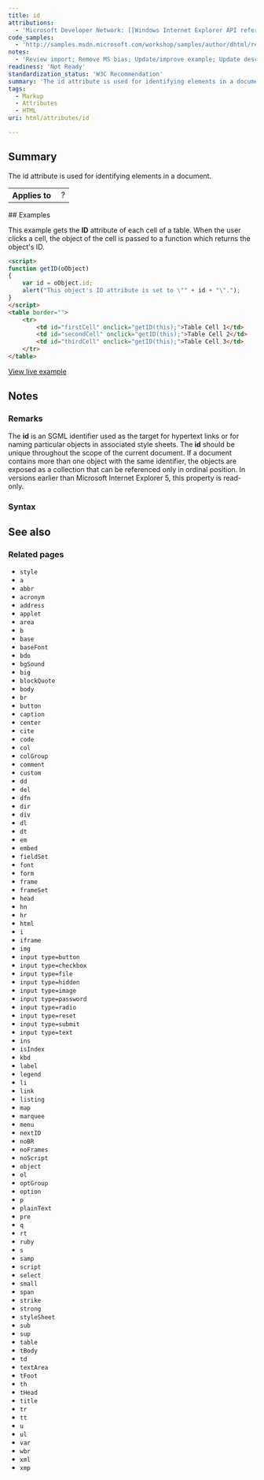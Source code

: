 ```yaml
---
title: id
attributions:
  - 'Microsoft Developer Network: [[Windows Internet Explorer API reference](http://msdn.microsoft.com/en-us/library/ie/hh828809%28v=vs.85%29.aspx) Article]'
code_samples:
  - 'http://samples.msdn.microsoft.com/workshop/samples/author/dhtml/refs/id.htm'
notes:
  - 'Review import; Remove MS bias; Update/improve example; Update descriptions; Fix lists & compatibility info'
readiness: 'Not Ready'
standardization_status: 'W3C Recommendation'
summary: 'The id attribute is used for identifying elements in a document.'
tags:
  - Markup
  - Attributes
  - HTML
uri: html/attributes/id

---
```

## Summary

The id attribute is used for identifying elements in a document.

<table class="wikitable">
<tr>
<th>
Applies to

</th>
<td>
 ?

</td>
</tr>
</table>
## Examples

This example gets the **ID** attribute of each cell of a table. When the user clicks a cell, the object of the cell is passed to a function which returns the object's ID.

``` html
<script>
function getID(oObject)
{
    var id = oObject.id;
    alert("This object's ID attribute is set to \"" + id + "\".");
}
</script>
<table border="">
    <tr>
        <td id="firstCell" onclick="getID(this);">Table Cell 1</td>
        <td id="secondCell" onclick="getID(this);">Table Cell 2</td>
        <td id="thirdCell" onclick="getID(this);">Table Cell 3</td>
    </tr>
</table>
```

[View live example](http://samples.msdn.microsoft.com/workshop/samples/author/dhtml/refs/id.htm)

## Notes

### Remarks

The **id** is an SGML identifier used as the target for hypertext links or for naming particular objects in associated style sheets. The **id** should be unique throughout the scope of the current document. If a document contains more than one object with the same identifier, the objects are exposed as a collection that can be referenced only in ordinal position. In versions earlier than Microsoft Internet Explorer 5, this property is read-only.

### Syntax

## See also

### Related pages

-   `style`
-   `a`
-   `abbr`
-   `acronym`
-   `address`
-   `applet`
-   `area`
-   `b`
-   `base`
-   `baseFont`
-   `bdo`
-   `bgSound`
-   `big`
-   `blockQuote`
-   `body`
-   `br`
-   `button`
-   `caption`
-   `center`
-   `cite`
-   `code`
-   `col`
-   `colGroup`
-   `comment`
-   `custom`
-   `dd`
-   `del`
-   `dfn`
-   `dir`
-   `div`
-   `dl`
-   `dt`
-   `em`
-   `embed`
-   `fieldSet`
-   `font`
-   `form`
-   `frame`
-   `frameSet`
-   `head`
-   `hn`
-   `hr`
-   `html`
-   `i`
-   `iframe`
-   `img`
-   `input type=button`
-   `input type=checkbox`
-   `input type=file`
-   `input type=hidden`
-   `input type=image`
-   `input type=password`
-   `input type=radio`
-   `input type=reset`
-   `input type=submit`
-   `input type=text`
-   `ins`
-   `isIndex`
-   `kbd`
-   `label`
-   `legend`
-   `li`
-   `link`
-   `listing`
-   `map`
-   `marquee`
-   `menu`
-   `nextID`
-   `noBR`
-   `noFrames`
-   `noScript`
-   `object`
-   `ol`
-   `optGroup`
-   `option`
-   `p`
-   `plainText`
-   `pre`
-   `q`
-   `rt`
-   `ruby`
-   `s`
-   `samp`
-   `script`
-   `select`
-   `small`
-   `span`
-   `strike`
-   `strong`
-   `styleSheet`
-   `sub`
-   `sup`
-   `table`
-   `tBody`
-   `td`
-   `textArea`
-   `tFoot`
-   `th`
-   `tHead`
-   `title`
-   `tr`
-   `tt`
-   `u`
-   `ul`
-   `var`
-   `wbr`
-   `xml`
-   `xmp`
